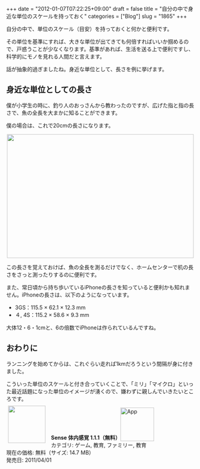 +++
date = "2012-01-07T07:22:25+09:00"
draft = false
title = "自分の中で身近な単位のスケールを持っておく"
categories = ["Blog"]
slug = "1865"
+++

自分の中で、単位のスケール（目安）を持っておくと何かと便利です。

その単位を基準にすれば、大きな単位が出てきても何倍すればいいか掴めるので、戸惑うことが少なくなります。基準があれば、生活を送る上で便利ですし、科学的にモノを見れる人間だと言えます。

話が抽象的過ぎましたね。身近な単位として、長さを例に挙げます。

<h2>身近な単位としての長さ</h2>

僕が小学生の時に、釣り人のおっさんから教わったのですが、広げた指と指の長さで、魚の全長を大まかに知ることができます。

僕の場合は、これで20cmの長さになります。

<img style="display:block; margin-left:auto; margin-right:auto;" src="/images/2012/01/1865_1.jpg" border="0" width="500" height="332" />

この長さを覚えておけば、魚の全長を測るだけでなく、ホームセンターで机の長さをさっと測ったりするのに便利です。

また、常日頃から持ち歩いているiPhoneの長さを知っていると便利かも知れません。iPhoneの長さは、以下のようになっています。

<ul>
<li>3GS：115.5 × 62.1 × 12.3 mm </li>
<li>４, 4S：115.2 × 58.6 × 9.3 mm</li>
</ul>

大体12・6・1cmと、6の倍数でiPhoneは作られているんですね。

<h2>おわりに</h2>

ランニングを始めてからは、これぐらい走れば1kmだろうという間隔が身に付きました。

こういった単位のスケールと付き合っていくことで、「ミリ」「マイクロ」といった最近話題になった単位のイメージが湧くので、嫌わずに親しんでいきたいところです。

<a href="https://itunes.apple.com/jp/app/id423773637?mt=8&uo=4&at=11l3RT" target="_blank" rel="nofollow"><img width="100" class="alignleft" align="left" src="http://a4.mzstatic.com/us/r1000/003/Purple/93/b9/1c/mzl.mvccwrtg.100x100-75.png" style="margin: -5px 15px 1px 5px;"></a><strong> Sense 体内感覚 1.1.1（無料）</strong><a href="https://itunes.apple.com/jp/app/id423773637?mt=8&uo=4&at=11l3RT" target="_blank" rel="nofollow"><img src="/images/2012/12/viewinitunes_jp.png" style="vertical-align:bottom;" width="90" alt="App"></a><br> カテゴリ: ゲーム, 教育, ファミリー, 教育<br> 現在の価格: 無料（サイズ: 14.7 MB）<br> 発売日: 2011/04/01<br style="clear: both;">
